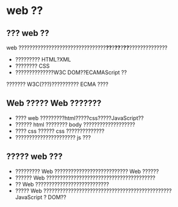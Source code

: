 # web ??

## ??? web ??

web ????????????????????????????????**??**?**??**?**??**??????????????

- ????????? HTML?XML
- ???????? CSS
- ??????????????W3C DOM??ECAMAScript ??

??????? W3C(???)?????????? ECMA ????

## Web ????? Web ???????

- ???? web ?????????html?????css?????JavaScript??
- ?????? html ???????? body ???????????????????
- ???? css ?????? css ??????????????
- ?????????????????????? js ???

## ????? web ???

- ????????? Web ??????????????????????????? Web ??????
- ?????? Web ????????????????????????????????????????
- ?? Web ???????????????????????????
- ????? Web ??????????????????????????????????????????????? JavaScript ? DOM??
